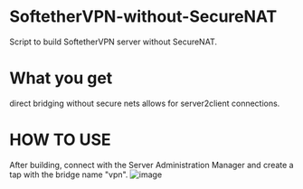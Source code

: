 # SoftetherVPN-without-SecureNAT
Script to build SoftetherVPN server without SecureNAT.

# What you get
direct bridging without secure nets allows for server2client connections.

# HOW TO USE 
After building, connect with the Server Administration Manager and create a tap with the bridge name "vpn".
![image](https://user-images.githubusercontent.com/83022348/170460804-25d9f3c9-b711-493f-8391-a2a8aa4a305d.png)
